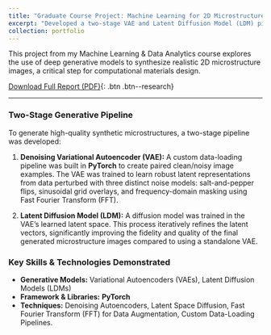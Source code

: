 ```yaml
---
title: "Graduate Course Project: Machine Learning for 2D Microstructure Generation"
excerpt: "Developed a two-stage VAE and Latent Diffusion Model (LDM) pipeline in PyTorch for high-fidelity synthetic microstructure generation."
collection: portfolio
---
```


This project from my Machine Learning & Data Analytics course explores the use of deep generative models to synthesize realistic 2D microstructure images, a critical step for computational materials design.

[Download Full Report (PDF)](https://github.com/souravds1/souravds1.github.io/raw/main/files/Machine%20Learning%20and%20Data%20Analysitcs_%20VAE.pdf){: .btn .btn--research}

---

### Two-Stage Generative Pipeline

To generate high-quality synthetic microstructures, a two-stage pipeline was developed:

1.  **Denoising Variational Autoencoder (VAE):** A custom data-loading pipeline was built in **PyTorch** to create paired clean/noisy image examples. The VAE was trained to learn robust latent representations from data perturbed with three distinct noise models: salt-and-pepper flips, sinusoidal grid overlays, and frequency-domain masking using Fast Fourier Transform (FFT).

2.  **Latent Diffusion Model (LDM):** A diffusion model was trained in the VAE’s learned latent space. This process iteratively refines the latent vectors, significantly improving the fidelity and quality of the final generated microstructure images compared to using a standalone VAE.

### Key Skills & Technologies Demonstrated
* **Generative Models:** Variational Autoencoders (VAEs), Latent Diffusion Models (LDMs)
* **Framework & Libraries:** **PyTorch**
* **Techniques:** Denoising Autoencoders, Latent Space Diffusion, Fast Fourier Transform (FFT) for Data Augmentation, Custom Data-Loading Pipelines.
